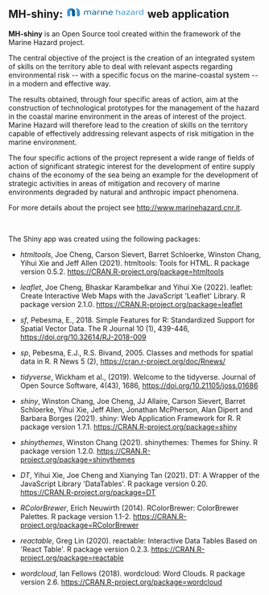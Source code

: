 ## MH-shiny: <img src="inst/Rmarkdown/images/Marine-Hazard-logo.svg" width="158" height="22"/> web application

**MH-shiny** is an Open Source tool created within the framework of the Marine Hazard project.

The central objective of the project is the creation of an integrated system of skills on the territory able to deal with relevant aspects regarding environmental risk -- with a specific focus on the marine-coastal system -- in a modern and effective way.

The results obtained, through four specific areas of action, aim at the construction of technological prototypes for the management of the hazard in the coastal marine environment in the areas of interest of the project. Marine Hazard will therefore lead to the creation of skills on the territory capable of effectively addressing relevant aspects of risk mitigation in the marine environment.

The four specific actions of the project represent a wide range of fields of action of significant strategic interest for the development of entire supply chains of the economy of the sea being an example for the development of strategic activities in areas of mitigation and recovery of marine environments degraded by natural and anthropic impact phenomena.

For more details about the project see <http://www.marinehazard.cnr.it>.

<br>

The Shiny app was created using the following packages:

-   *htmltools*, Joe Cheng, Carson Sievert, Barret Schloerke, Winston Chang, Yihui Xie and Jeff Allen (2021). htmltools: Tools for HTML. R package version 0.5.2. <https://CRAN.R-project.org/package=htmltools>

-   *leaflet*, Joe Cheng, Bhaskar Karambelkar and Yihui Xie (2022). leaflet: Create Interactive Web Maps with the JavaScript 'Leaflet' Library. R package version 2.1.0. <https://CRAN.R-project.org/package=leaflet>

-   *sf*, Pebesma, E., 2018. Simple Features for R: Standardized Support for Spatial Vector Data. The R Journal 10 (1), 439-446, <https://doi.org/10.32614/RJ-2018-009>

-   *sp*, Pebesma, E.J., R.S. Bivand, 2005. Classes and methods for spatial data in R. R News 5 (2), <https://cran.r-project.org/doc/Rnews/>

-   *tidyverse*, Wickham et al., (2019). Welcome to the tidyverse. Journal of Open Source Software, 4(43), 1686, <https://doi.org/10.21105/joss.01686>

-   *shiny*, Winston Chang, Joe Cheng, JJ Allaire, Carson Sievert, Barret Schloerke, Yihui Xie, Jeff Allen, Jonathan McPherson, Alan Dipert and Barbara Borges (2021). shiny: Web Application Framework for R. R package version 1.7.1. <https://CRAN.R-project.org/package=shiny>

-   *shinythemes*, Winston Chang (2021). shinythemes: Themes for Shiny. R package version 1.2.0. <https://CRAN.R-project.org/package=shinythemes>

-   *DT*, Yihui Xie, Joe Cheng and Xianying Tan (2021). DT: A Wrapper of the JavaScript Library 'DataTables'. R package version 0.20. <https://CRAN.R-project.org/package=DT>

-   *RColorBrewer*, Erich Neuwirth (2014). RColorBrewer: ColorBrewer Palettes. R package version 1.1-2. <https://CRAN.R-project.org/package=RColorBrewer>

-   *reactable*, Greg Lin (2020). reactable: Interactive Data Tables Based on 'React Table'. R package version 0.2.3. <https://CRAN.R-project.org/package=reactable>

-   *wordcloud*, Ian Fellows (2018). wordcloud: Word Clouds. R package version 2.6. <https://CRAN.R-project.org/package=wordcloud>

